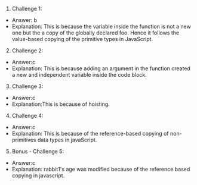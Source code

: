 1. Challenge 1:
  - Answer: b
  - Explanation: This is because the variable inside the function is not a new one but the a copy of the globally declared foo. Hence it follows the value-based copying of the primitive types in JavaScript.


2. Challenge 2:
  - Answer:c
  - Explanation: This is because adding an argument in the function created a new and independent variable inside the code block.


3. Challenge 3:
  - Answer:c
  - Explanation:This is because of hoisting. 


4. Challenge 4:
  - Answer:c
  - Explanation: This is because of the reference-based copying of non-primitives data types in javaScript.


5. Bonus - Challenge 5:
  - Answer:c
  - Explanation: rabbit1's age was modified because of the reference based copying in javascript.
